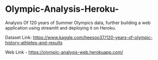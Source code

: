 # Olympic-Analysis-Heroku-
Analysis Of 120 years of Summer Olympics data,
further building a web application using streamlit and deploying it on Heroku.

Dataset Link: https://www.kaggle.com/heesoo37/120-years-of-olympic-history-athletes-and-results

Web Link - https://olympic-analysis-web.herokuapp.com/
